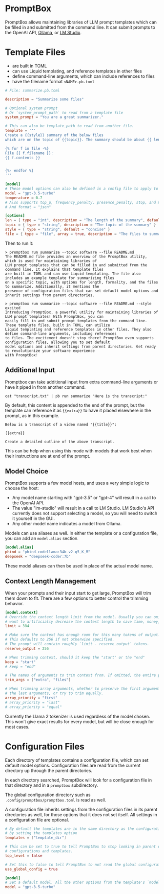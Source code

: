 <div class="oranda-hide">

# PromptBox

</div>

PromptBox allows maintaining libraries of LLM prompt templates which can be filled in and submitted from the command
line. It can submit prompts to the OpenAI API, [Ollama](https://ollama.ai), or [LM Studio](https://lmstudio.ai/).

# Template Files

- are built in TOML
- can use Liquid templating, and reference templates in other files
- define command-line arguments, which can include references to files
- have the filename format `<NAME>.pb.toml`

```toml
# File: summarize.pb.toml

description = "Summarize some files"

# Optional system prompt
# Or `system_prompt_path` to read from a template file
system_prompt = "You are a great summarizer."

# This can also be template_path to read from another file.
template = '''
Create a {{style}} summary of the below files
which are on the topic of {{topic}}. The summary should be about {{ len }} sentences long.

{% for f in file -%}
File {{ f.filename }}:
{{ f.contents }}


{%- endfor %}
'''

[model]
# These model options can also be defined in a config file to apply to the whole directory of templates.
model = "gpt-3.5-turbo"
temperature = 0.7
# Also supports top_p, frequency_penalty, presence_penalty, stop, and max_tokens
# And format = "json"

[options]
len = { type = "int", description = "The length of the summary", default = 4 }
topic = { type = "string", description = "The topic of the summary" }
style = { type = "string", default = "concise" }
file = { type = "file", array = true, description = "The files to summarize" }
```

Then to run it:

```
> promptbox run summarize --topic software --file README.md
The README.md file provides an overview of the PromptBox utility, which is used for maintaining libraries of
LLM prompt templates that can be filled in and submitted from the command line. It explains that template files
are built in TOML and can use Liquid templating. The file also includes an example template for summarizing files
on a specific topic, with options for length, formality, and the files to summarize. Additionally, it mentions the
presence of configuration files that can set default model options and inherit settings from parent directories.

> promptbox run summarize --topic software --file README.md --style excited 
Introducing PromptBox, a powerful utility for maintaining libraries of LLM prompt templates! With PromptBox, you can
easily fill in and submit prompt templates from the command line. These template files, built in TOML, can utilize
Liquid templating and reference templates in other files. They also define command-line arguments, including references
to files. The excitement doesn't stop there! PromptBox even supports configuration files, allowing you to set default
model options and inherit settings from parent directories. Get ready to revolutionize your software experience
with PromptBox!
```

## Additional Input

Promptbox can take additional input from extra command-line arguments or have it piped in from another command.

`cat "transcript.txt" | pb run summarize "Here is the transcript:"`

By default, this content is appended to the end of the prompt, but the template can reference it as `{{extra}}`
to have it placed elsewhere in the prompt, as in this example. 
```liquid
Below is a transcript of a video named "{{title}}":

{{extra}}

Create a detailed outline of the above transcript.
```
This can be help when using this mode with models that work best when
their instructions are at end of the prompt.

## Model Choice

PromptBox supports a few model hosts, and uses a very simple logic to choose the host:

- Any model name starting with "gpt-3.5" or "gpt-4" will result in a call to the OpenAI API.
- The value "lm-studio" will result in a call to LM Studio. LM Studio's API currently does not support selecting a
    model, so you will need to switch it yourself in the GUI.
- Any other model name indicates a model from Ollama.

Models can use aliases as well. In either the template or a configuration file, you can add an `model.alias` section.


```toml
[model.alias]
phind = "phind-codellama:34b-v2-q5_K_M"
deepseek = "deepseek-coder:7b"
```

These model aliases can then be used in place of the actual model name.

## Context Length Management

When your prompts and their input start to get large, PromptBox will trim them down to fit. There are
a few options to better control the trimming behavior.

```toml
[model.context]
# Override the context length limit from the model. Usually you can omit this unless you
# want to artificially decrease the context length to save time, money, etc.
limit = 384

# Make sure the context has enough room for this many tokens of output.
# This defaults to 256 if not otherwise specified.
# The prompt will contain roughly `limit - reserve_output` tokens.
reserve_output = 256

# When trimming context, should it keep the "start" or the "end"
keep = "start"
# keep = "end"

# The names of arguments to trim context from. If omitted, the entire prompt is trimmed to fit.
trim_args = ["extra", "files"]

# When trimming array arguments, whether to preserve the first arguments,
# the last arguments, or try to trim equally.
array_priority = "first"
# array_priority = "last"
# array_priority = "equal"
```

Currently the Llama 2 tokenizer is used regardless of the model chosen. This won't give exact results for
every model, but will be close enough for most cases.

# Configuration Files

Each directory of templates contains a configuration file, which can set default model options. Configuration files are read
from the current directory up through the parent directories. 

In each directory searched, PromptBox will look for a configuration file in that directory and in a
`promptbox` subdirectory.

The global configuration directory such as `.config/promptbox/promptbox.toml` is read as well.

A configuration file inherits settings from the configuration files in its parent directories as well, for those options that
it does not set itself. All settings in a configuration file are optional.

```toml
# By default the templates are in the same directory as the configuration file, but this can be overridden
# by setting the templates option
templates = ["template_dir"]

# This can be set to true to tell PromptBox to stop looking in parent directories for
# configurations and templates.
top_level = false

# Set this to false to tell PromptBox to not read the global configuration file.
use_global_config = true

[model]
# Set a default model. All the other options from the template's `model` section can be used here.
model = "gpt-3.5-turbo"
```

